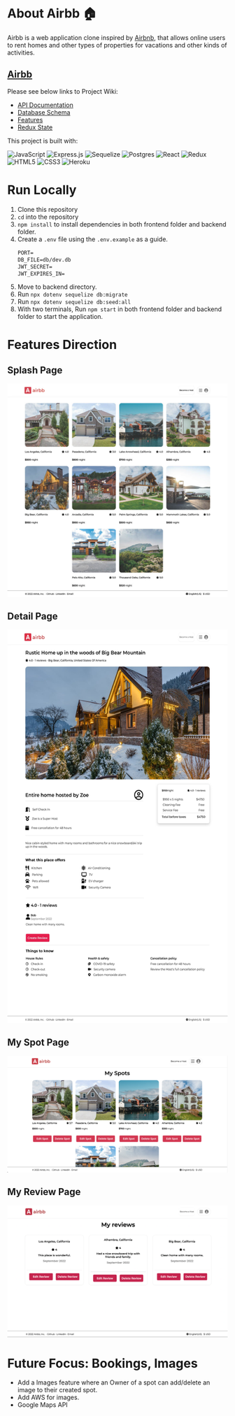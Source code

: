 # About Airbb 🏠

Airbb is a web application clone inspired by [Airbnb](https://www.airbnb.com/), that allows online users to rent homes and other types of properties for vacations and other kinds of activities. 
## [Airbb](https://backend-project-airbb.herokuapp.com/)

Please see below links to Project Wiki:
* [API Documentation](https://github.com/kevykim/Airbb-project/wiki/API-Documentation)
* [Database Schema](https://github.com/kevykim/Airbb-project/wiki/Database-Schema)
* [Features](https://github.com/kevykim/Airbb-project/wiki/Features)
* [Redux State](https://github.com/kevykim/Airbb-project/wiki/Redux-State)

This project is built with:  

![JavaScript](https://img.shields.io/badge/javascript-%23323330.svg?style=for-the-badge&logo=javascript&logoColor=%23F7DF1E)
![Express.js](https://img.shields.io/badge/express.js-%23404d59.svg?style=for-the-badge&logo=express&logoColor=%2361DAFB)
![Sequelize](https://img.shields.io/badge/Sequelize-52B0E7?style=for-the-badge&logo=Sequelize&logoColor=white)
![Postgres](https://img.shields.io/badge/postgres-%23316192.svg?style=for-the-badge&logo=postgresql&logoColor=white)
![React](https://img.shields.io/badge/react-%2320232a.svg?style=for-the-badge&logo=react&logoColor=%2361DAFB)
![Redux](https://img.shields.io/badge/redux-%23593d88.svg?style=for-the-badge&logo=redux&logoColor=white)
![HTML5](https://img.shields.io/badge/html5-%23E34F26.svg?style=for-the-badge&logo=html5&logoColor=white)
![CSS3](https://img.shields.io/badge/css3-%231572B6.svg?style=for-the-badge&logo=css3&logoColor=white)
![Heroku](https://img.shields.io/badge/heroku-%23430098.svg?style=for-the-badge&logo=heroku&logoColor=white)


# Run Locally

1. Clone this repository
2. `cd` into the repository
3. `npm install` to install dependencies in both frontend folder and backend folder.
4. Create a `.env` file using the `.env.example` as a guide.
    ```
    PORT=
    DB_FILE=db/dev.db
    JWT_SECRET=
    JWT_EXPIRES_IN=
    ```
5. Move to backend directory.
6. Run `npx dotenv sequelize db:migrate` 
7. Run `npx dotenv sequelize db:seed:all`
8. With two terminals, Run `npm start` in both frontend folder and backend folder to start the application.

# Features Direction

## Splash Page
![SplashPage](./frontend/public/readmeimages/Airbb%20Splash1024_1.jpg)

## Detail Page
<img src="./frontend/public/readmeimages/Airbb%20Detail.jpg" height='900' width='900'/> 

## My Spot Page
<img src="./frontend/public/readmeimages/Airbb%20myspot.png"/>

## My Review Page
<img src='./frontend/public/readmeimages/Airbb%20myreview.png'/>

# Future Focus: Bookings, Images

- Add a Images feature where an Owner of a spot can add/delete an image to their created spot.
- Add AWS for images.
- Google Maps API
